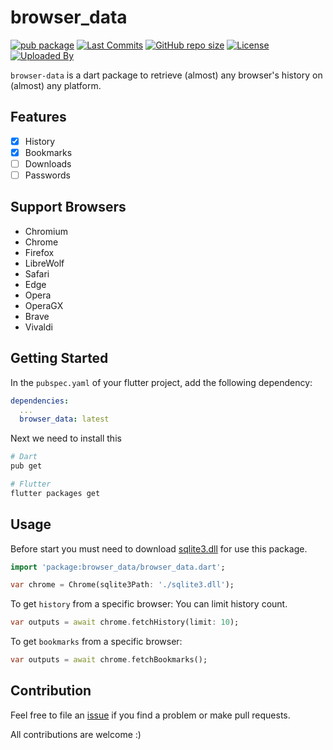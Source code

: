 # browser_data

[![pub package](https://img.shields.io/pub/v/browser_data.svg?logo=dart&logoColor=00b9fc)](https://pub.dev/packages/browser_data)
[![Last Commits](https://img.shields.io/github/last-commit/thitlwincoder/browser_data?logo=git&logoColor=white)](https://github.com/thitlwincoder/browser_data/commits/master)
[![GitHub repo size](https://img.shields.io/github/repo-size/thitlwincoder/browser_data)](https://github.com/thitlwincoder/browser_data)
[![License](https://img.shields.io/github/license/thitlwincoder/browser_data?logo=open-source-initiative&logoColor=green)](https://github.com/thitlwincoder/browser_data/blob/master/LICENSE)
<br>
[![Uploaded By](https://img.shields.io/badge/uploaded%20by-thitlwincoder-blue)](https://github.com/thitlwincoder)

`browser-data` is a dart package to retrieve (almost) any browser's history on (almost) any platform.

## Features
- [x] History
- [x] Bookmarks
- [ ] Downloads
- [ ] Passwords

## Support Browsers
- Chromium
- Chrome
- Firefox
- LibreWolf
- Safari
- Edge
- Opera
- OperaGX
- Brave
- Vivaldi

## Getting Started

In the `pubspec.yaml` of your flutter project, add the following dependency:

```yaml
dependencies:
  ...
  browser_data: latest
```

Next we need to install this

```sh
# Dart
pub get

# Flutter
flutter packages get
```
## Usage

Before start you must need to download [sqlite3.dll](https://github.com/thitlwincoder/browser_data/blob/main/bin/sqlite3.dll) for use this package.

```dart
import 'package:browser_data/browser_data.dart';

var chrome = Chrome(sqlite3Path: './sqlite3.dll');
```

To get `history` from a specific browser:
You can limit history count.

```dart
var outputs = await chrome.fetchHistory(limit: 10);
```

To get `bookmarks` from a specific browser:

```dart
var outputs = await chrome.fetchBookmarks();
```
## Contribution
Feel free to file an [issue](https://github.com/thitlwincoder/browser_data/issues/new) if you find a problem or make pull requests.

All contributions are welcome :)